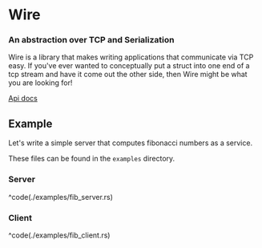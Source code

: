 # Wire
### An abstraction over TCP and Serialization

Wire is a library that makes writing applications that communicate via TCP easy.
If you've ever wanted to conceptually put a struct into one end of a tcp stream
and have it come out the other side, then Wire might be what you are looking for!

[Api docs](http://tyoverby.com/wire/wire/index.html)

## Example
Let's write a simple server that computes fibonacci numbers as a service.

These files can be found in the `examples` directory.
### Server

^code(./examples/fib_server.rs)

### Client

^code(./examples/fib_client.rs)

